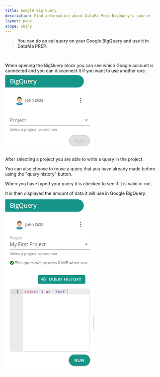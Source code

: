 ```yaml
---
title: Google Big Query
description: Find information about DataMa Prep BigQuery's source
layout: page
scope: shiny
---
```


> **You can do an sql query on your Google BigQuery and use it in DataMa PREP.**

<br>

When opening the BigQuery block you can see which Google account is connected and you can disconnect it if you want to use another one.
![BQR open](images/GoogleBigQuery1.png)


After selecting a project you are able to write a query in the project.

You can also choose to reuse a query that you have already made before using the "query history" button.

When you have typed your query it is checked to see if it is valid or not.

It is then displayed the amount of data it will use in Google BigQuery.
![BQR open](images/GoogleBigQuery2.png)